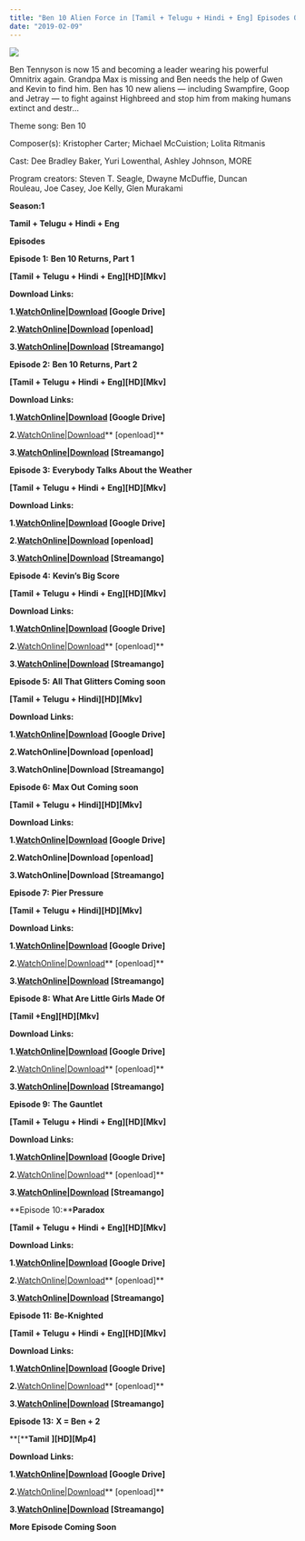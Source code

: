 ```yaml
---
title: "Ben 10 Alien Force in [Tamil + Telugu + Hindi + Eng] Episodes OnlineWatch|Download"
date: "2019-02-09"
---
```


[![](https://images-na.ssl-images-amazon.com/images/I/51pfzRorsFL.jpg)](https://images-na.ssl-images-amazon.com/images/I/51pfzRorsFL.jpg)

Ben Tennyson is now 15 and becoming a leader wearing his powerful Omnitrix again. Grandpa Max is missing and Ben needs the help of Gwen and Kevin to find him. Ben has 10 new aliens — including Swampfire, Goop and Jetray — to fight against Highbreed and stop him from making humans extinct and destr… 

Theme song: Ben 10

Composer(s): Kristopher Carter; Michael McCuistion; Lolita Ritmanis

Cast: Dee Bradley Baker, Yuri Lowenthal, Ashley Johnson, MORE

Program creators: Steven T. Seagle, Dwayne McDuffie, Duncan Rouleau, Joe Casey, Joe Kelly, Glen Murakami

**Season:1**

**Tamil + Telugu + Hindi + Eng**

**Episodes**

**Episode 1:** **Ben 10 Returns, Part 1**

**\[****Tamil + Telugu + Hindi + Eng****\]\[HD\]\[Mkv\]**

**Download Links:**

**1.[WatchOnline|Download](https://drive.google.com/open?id=1SEJekCfezBBiWKR7Uq-dlAbDAtg3oluA) \[Google Drive\]**

**2.[WatchOnline|Download](https://openload.co/f/YaACyOEhf-4/www.Tamilcartoontv.blogspot.com-Ben_10_AF_S1E1.mkv.mp4) \[openload\]**

**3.****[WatchOnline|Download](https://streamango.com/f/amdsrtdnpbmkntof/www_Tamilcartoontv_blogspot_com-Ben_10_AF_S1E1_mkv_mp4)**** \[S****treamango****\]**

**Episode 2:** **Ben 10 Returns, Part 2**

**\[****Tamil + Telugu + Hindi + Eng****\]\[HD\]\[Mkv\]**

**Download Links:**

**1.[WatchOnline|Download](https://drive.google.com/open?id=1aHLBrpR8Z3N3CQShp7nXwXrG41R-Pk_U) \[Google Drive\]**

**2.**[WatchOnline|Download](https://openload.co/f/99nC4mcZDVM/www.Tamilcartoontv.blogspot.com-Ben_10_AF_S1E2.mkv.mp4)** \[openload\]**

**3.****[WatchOnline|Download](https://streamango.com/f/pslafefrqqrcqeke/www_Tamilcartoontv_blogspot_com-Ben_10_AF_S1E2_mkv_mp4)**** \[S****treamango****\]**

**Episode 3:** **Everybody Talks About the Weather**

**\[****Tamil + Telugu + Hindi + Eng****\]\[HD\]\[Mkv\]**

**Download Links:**

**1.[WatchOnline|Download](https://drive.google.com/open?id=11Ogi1r_12vQA5B2hoRaL5QqX0zAzu4As) \[Google Drive\]**

**2.[WatchOnline|Download](https://openload.co/f/ZYaVZpP-BUs/www.Tamilcartoontv.blogspot.com-Ben_10_AF_S1E3.mkv.mp4) \[openload\]**

**3.****[WatchOnline|Download](https://streamango.com/f/lmllmkraabkerkas/www_Tamilcartoontv_blogspot_com-Ben_10_AF_S1E3_mkv_mp4)**** \[S****treamango****\]**

**Episode 4:** **Kevin’s Big Score**

**\[****Tamil + Telugu + Hindi + Eng****\]\[HD\]\[Mkv\]**

**Download Links:**

**1.[WatchOnline|Download](https://drive.google.com/open?id=1InFr7C3lzAC17kCfsCr21HzAiSOKviGO) \[Google Drive\]**

**2.**[WatchOnline|Download](https://openload.co/f/Z8pbB6WyMkM/www.Tamilcartoontv.blogspot.com-Ben_10_AF_S1E4.mkv.mp4)** \[openload\]**

**3.****[WatchOnline|Download](https://streamango.com/f/rleetedskfooaeql/www_Tamilcartoontv_blogspot_com-Ben_10_AF_S1E4_mkv_mp4)**** \[S****treamango****\]**

**Episode 5:** **All That Glitters Coming soon**

**\[****Tamil + Telugu + Hindi****\]\[HD\]\[Mkv\]**

**Download Links:**

**1.[WatchOnline|Download](https://drive.google.com/open?id=1s0JcE9SwxHLin_Ylqt4-QqhvTIpkFWJ0) \[Google Drive\]**

**2.**WatchOnline|Download** \[openload\]**

**3.****WatchOnline|Download**** \[S****treamango****\]**

**Episode 6:** **Max Out** **Coming soon**

**\[****Tamil + Telugu + Hindi****\]\[HD\]\[Mkv\]**

**Download Links:**

**1.[WatchOnline|Download](https://drive.google.com/open?id=1u80hdY7abzU1LoFG6o2f6SvHjg8l47zN) \[Google Drive\]**

**2.**WatchOnline|Download** \[openload\]**

**3.****WatchOnline|Download**** \[S****treamango****\]**

**Episode 7:** **Pier Pressure**

**\[****Tamil + Telugu + Hindi****\]\[HD\]\[Mkv\]**

**Download Links:**

**1.[WatchOnline|Download](https://drive.google.com/open?id=1ucvzqLrhMnKsKd6QEtkPgJqsCk2KtWhT) \[Google Drive\]**

**2.**[WatchOnline|Download](https://streamango.com/f/fldkdkqcccebptlk/www_Tamilcartoontv_blogspot_com-Ben_10_AF_S1E7_mkv_mp4)** \[openload\]**

**3.****[WatchOnline|Download](https://streamango.com/f/fldkdkqcccebptlk/www_Tamilcartoontv_blogspot_com-Ben_10_AF_S1E7_mkv_mp4)**** \[S****treamango****\]**

**Episode 8:** **What Are Little Girls Made Of**

**\[****Tamil +Eng****\]\[HD\]\[Mkv\]**

**Download Links:**

**1.[WatchOnline|Download](https://drive.google.com/open?id=11fcZN199Oas9D3ES4UglNImyG0HEYGxt) \[Google Drive\]**

**2.**[WatchOnline|Download](https://openload.co/f/-_I0HweM1CU/www.Tamilcartoontv.blogspot.com-Ben_10_AF_S1E8.mkv.mp4)** \[openload\]**

**3.****[WatchOnline|Download](https://streamango.com/f/cspnmpcaodlflrnq/www_Tamilcartoontv_blogspot_com-Ben_10_AF_S1E8_mkv_mp4)**** \[S****treamango****\]**

**Episode 9:** **The Gauntlet** 

**\[****Tamil + Telugu + Hindi + Eng****\]\[HD\]\[Mkv\]**

**Download Links:**

**1.[WatchOnline|Download](https://drive.google.com/open?id=1FpmjDFAwwjAEjjpvRHyh3YXPWgPLUp04) \[Google Drive\]**

**2.**[WatchOnline|Download](https://openload.co/f/Lx8Lk48cDUc/www.Tamilcartoontv.blogspot.com-Ben_10_AF_S1E9.mkv.mp4)** \[openload\]**

**3.****[WatchOnline|Download](https://streamango.com/f/beqttnmllfbrarlb/www_Tamilcartoontv_blogspot_com-Ben_10_AF_S1E9_mkv_mp4)**** \[S****treamango****\]**

**Episode 10:****Paradox**

**\[****Tamil + Telugu + Hindi + Eng****\]\[HD\]\[Mkv\]**

**Download Links:**

**1.[WatchOnline|Download](https://drive.google.com/open?id=1JxsM8ct4AnF9l87xR8-a2hC6tmwQ3ZQQ) \[Google Drive\]**

**2.**[WatchOnline|Download](https://openload.co/f/qaz29M6ca9U/www.Tamilcartoontv.blogspot.com-Ben_10_AF_S1E10.mkv.mp4)** \[openload\]**

**3.****[WatchOnline|Download](https://streamango.com/f/omplkkaedtrktosk/www_Tamilcartoontv_blogspot_com-Ben_10_AF_S1E10_mkv_mp4_mp4)**** \[S****treamango****\]**  

**Episode 11:** **Be-Knighted**

**\[****Tamil + Telugu + Hindi + Eng****\]\[HD\]\[Mkv\]**

**Download Links:**

**1.[WatchOnline|Download](https://drive.google.com/open?id=1mcUVilD7KH0akU20Rz-Ump3CQtGuCNu7) \[Google Drive\]**

**2.**[WatchOnline|Download](https://openload.co/f/ZZedfigeu70/www.Tamilcartoontv.blogspot.com-Ben_10_AF_S1E11.mkv.mp4)** \[openload\]**

**3.****[WatchOnline|Download](https://streamango.com/f/mporqmaescaesdrn/www_Tamilcartoontv_blogspot_com-Ben_10_AF_S1E11_mkv_mp4)**** \[S****treamango****\]**

**Episode 13:** **X = Ben + 2**

**\[****Tamil** **\]\[HD\]\[Mp4\]**

**Download Links:**

**1.[WatchOnline|Download](https://drive.google.com/open?id=11QC089eTFddyLpFXeAnW9qOQaQQWg4Li) \[Google Drive\]**

**2.**[WatchOnline|Download](https://openload.co/f/LD3JNE-7UB8/www.Tamilcartoontv.blogspot.com-Ben_10_AF_S1E13.mp4)** \[openload\]**

**3.****[WatchOnline|Download](https://streamango.com/f/anmsdpbkndtllscm/www_Tamilcartoontv_blogspot_com-Ben_10_AF_S1E13_mp4)**** \[S****treamango****\]**

**More Episode Coming Soon**
